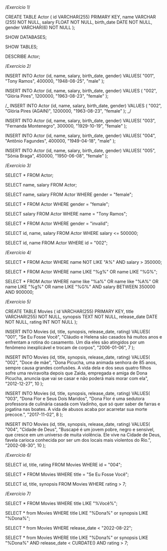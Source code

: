 /_Exercício 1_/

CREATE TABLE Actor (
id VARCHAR(255) PRIMARY KEY,
name VARCHAR (255) NOT NULL,
salary FLOAT NOT NULL,
birth_date DATE NOT NULL,
gender VARCHAR(6) NOT NULL
);

SHOW DATABASES;

SHOW TABLES;

DESCRIBE Actor;

/_Exercício 2_/

INSERT INTO Actor (id, name, salary, birth_date, gender)
VALUES(
"001",
"Tony Ramos",
400000,
"1948-08-25",
"male"
);

INSERT INTO Actor (id, name, salary, birth_date, gender)
VALUES (
"002",
"Glória Pires",
1200000,
"1963-08-23",
"female"
);

/_
INSERT INTO Actor (id, name, salary, birth_date, gender)
VALUES (
"002",
"Glória Pires (AGAIN)",
1200000,
"1963-08-23",
"female"
);
_/

INSERT INTO Actor (id, name, salary, birth_date, gender)
VALUES(
"003",
"Fernanda Montenegro",
300000,
"1929-10-19",
"female"
);

INSERT INTO Actor (id, name, salary, birth_date, gender)
VALUES(
"004",
"Antônio Fagundes",
400000,
"1949-04-18",
"male"
);

INSERT INTO Actor (id, name, salary, birth_date, gender)
VALUES(
"005",
"Sônia Braga",
450000,
"1950-06-08",
"female"
);

/_Exercício 3_/

SELECT \* FROM Actor;

SELECT name, salary FROM Actor;

SELECT name, salary FROM Actor WHERE gender = "female";

SELECT \* FROM Actor WHERE gender = "female";

SELECT salary FROM Actor WHERE name = "Tony Ramos";

SELECT \* FROM Actor WHERE gender = "invalid";

SELECT id, name, salary FROM Actor WHERE salary <= 500000;

SELECT id, name FROM Actor WHERE id = "002";

/_Exercício 4_/

SELECT \* FROM Actor WHERE name NOT LIKE "A%" AND salary > 350000;

SELECT \* FROM Actor WHERE name LIKE "%g%" OR name LIKE "%G%";

SELECT \* FROM Actor WHERE name like "%a%" OR name like "%A%" OR name LIKE "%g%" OR name LIKE "%G%" AND salary BETWEEN 350000 AND 900000;

/_Exercício 5_/

CREATE TABLE Movies (
id VARCHAR(255) PRIMARY KEY,
title VARCHAR(255) NOT NULL,
synopsis TEXT NOT NULL,
release_date DATE NOT NULL,
rating INT NOT NULL
);

INSERT INTO Movies (id, title, synopsis, release_date, rating)
VALUES(
"001",
"Se Eu Fosse Você",
"Cláudio e Helena são casados há muitos anos e enfrentam a rotina do casamento. Um dia eles são atingidos por um fenômeno inexplicável e trocam de corpos",
"2006-01-06",
7
);

INSERT INTO Movies (id, title, synopsis, release_date, rating)
VALUES(
"002",
"Doce de mãe",
"Dona Picucha, uma animada senhora de 85 anos, sempre causa grandes confusões. A vida dela e dos seus quatro filhos sofre uma reviravolta depois que Zaida, empregada e amiga de Dona Picucha, anuncia que vai se casar e não poderá mais morar com ela",
"2012-12-27",
10
);

INSERT INTO Movies (id, title, synopsis, release_date, rating)
VALUES(
"003",
"Dona Flor e Seus Dois Maridos",
"Dona Flor é uma sedutora professora de culinária casada com Vadinho, que só quer saber de farras e jogatina nas boates. A vida de abusos acaba por acarretar sua morte precoce.",
"2017-11-02",
8
);

INSERT INTO Movies (id, title, synopsis, release_date, rating)
VALUES(
"004",
"Cidade de Deus",
"Buscapé é um jovem pobre, negro e sensível, que cresce em um universo de muita violência. Ele vive na Cidade de Deus, favela carioca conhecida por ser um dos locais mais violentos do Rio.",
"2002-08-30",
10
);

/_Exercício 6_/

SELECT id, title, rating FROM Movies WHERE id = "004";

SELECT \* FROM Movies WHERE title = "Se Eu Fosse Você";

SELECT id, title, synopsis FROM Movies WHERE rating > 7;

/_Exercício 7_/

SELECT \* FROM Movies WHERE title LIKE "%Você%";

SELECT \* from Movies WHERE title LIKE "%Dona%" or synopsis LIKE "%Dona%";

SELECT \* from Movies WHERE release_date < "2022-08-22";

SELECT \* from Movies WHERE title LIKE "%Dona%" or synopsis LIKE "%Dona%" AND release_date < CURDATE() AND rating > 7;
